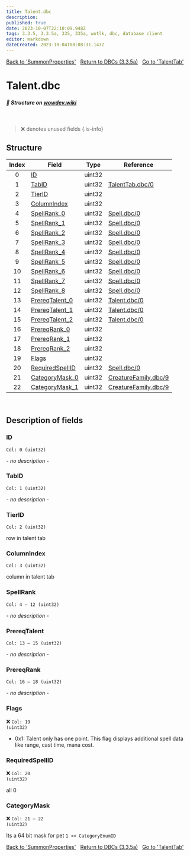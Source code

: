 ```yaml
---
title: Talent.dbc
description:
published: true
date: 2023-10-07T22:10:09.948Z
tags: 3.3.5, 3.3.5a, 335, 335a, wotlk, dbc, database client
editor: markdown
dateCreated: 2023-10-04T08:08:31.147Z
---
```


<a href="https://trinitycore.info/files/DBC/335/summonproperties" class="mt-5 v-btn v-btn--depressed v-btn--flat v-btn--outlined theme--light v-size--default darkblue--text text--lighten-3"><span class="v-btn__content"><i aria-hidden="true" class="v-icon notranslate v-icon--left mdi mdi-arrow-left theme--light"></i><span>Back to 'SummonProperties'</span></span></a>&nbsp;&nbsp;&nbsp;<a href="https://trinitycore.info/files/DBC/335/DBC" class="mt-5 v-btn v-btn--depressed v-btn--flat v-btn--outlined theme--light v-size--default darkblue--text text--lighten-3"><span class="v-btn__content"><i aria-hidden="true" class="v-icon notranslate v-icon--left mdi mdi-home-outline theme--light"></i><span>Return to DBCs (3.3.5a)</span></span></a>&nbsp;&nbsp;&nbsp;<a href="https://trinitycore.info/files/DBC/335/talenttab" class="mt-5 v-btn v-btn--depressed v-btn--flat v-btn--outlined theme--light v-size--default darkblue--text text--lighten-3"><span class="v-btn__content"><span>Go to 'TalentTab'</span><i aria-hidden="true" class="v-icon notranslate v-icon--right mdi mdi-arrow-right theme--light"></i></span></a>

# Talent.dbc
##### :pencil: Structure on [wowdev.wiki](https://wowdev.wiki/DB/Talent)
&nbsp;

> :x: denotes unused fields
{.is-info}


## Structure

| Index | Field | Type | Reference |
| :---: | --- | :---: | --- |
| 0 | [ID](#id-alt) | uint32 |  |
| 1 | [TabID](#tabid) | uint32 | [TalentTab.dbc/0](/files/DBC/335/talenttab#id-alt) |
| 2 | [TierID](#tierid) | uint32 |  |
| 3 | [ColumnIndex](#columnindex) | uint32 |  |
| 4 | [SpellRank_0](#spellrank) | uint32 | [Spell.dbc/0](/files/DBC/335/spell#id-alt) |
| 5 | [SpellRank_1](#spellrank) | uint32 | [Spell.dbc/0](/files/DBC/335/spell#id-alt) |
| 6 | [SpellRank_2](#spellrank) | uint32 | [Spell.dbc/0](/files/DBC/335/spell#id-alt) |
| 7 | [SpellRank_3](#spellrank) | uint32 | [Spell.dbc/0](/files/DBC/335/spell#id-alt) |
| 8 | [SpellRank_4](#spellrank) | uint32 | [Spell.dbc/0](/files/DBC/335/spell#id-alt) |
| 9 | [SpellRank_5](#spellrankunused) | uint32 | [Spell.dbc/0](/files/DBC/335/spell#id-alt) |
| 10 | [SpellRank_6](#spellrankunused) | uint32 | [Spell.dbc/0](/files/DBC/335/spell#id-alt) |
| 11 | [SpellRank_7](#spellrankunused) | uint32 | [Spell.dbc/0](/files/DBC/335/spell#id-alt) |
| 12 | [SpellRank_8](#spellrankunused) | uint32 | [Spell.dbc/0](/files/DBC/335/spell#id-alt) |
| 13 | [PrereqTalent_0](#prereqtalent) | uint32 | [Talent.dbc/0](/files/DBC/335/talent#id-alt) |
| 14 | [PrereqTalent_1](#prereqtalent) | uint32 | [Talent.dbc/0](/files/DBC/335/talent#id-alt) |
| 15 | [PrereqTalent_2](#prereqtalent) | uint32 | [Talent.dbc/0](/files/DBC/335/talent#id-alt) |
| 16 | [PrereqRank_0](#prereqrank) | uint32 |  |
| 17 | [PrereqRank_1](#prereqrank) | uint32 |  |
| 18 | [PrereqRank_2](#prereqrank) | uint32 |  |
| 19 | [Flags](#flags) | uint32 |  |
| 20 | [RequiredSpellID](#requiredspellid) | uint32 | [Spell.dbc/0](/files/DBC/335/spell#id-alt) |
| 21 | [CategoryMask_0](#categorymask) | uint32 | [CreatureFamily.dbc/9](/files/DBC/335/creaturefamily#categoryenumid) |
| 22 | [CategoryMask_1](#categorymask) | uint32 | [CreatureFamily.dbc/9](/files/DBC/335/creaturefamily#categoryenumid) |
&nbsp;
## Description of fields

### ID <!-- {#id-alt} -->
<code>Col: 0 (uint32)</code>

*- no description -*
&nbsp;

### TabID
<code>Col: 1 (uint32)</code>

*- no description -*
&nbsp;

### TierID
<code>Col: 2 (uint32)</code>

row in talent tab
&nbsp;

### ColumnIndex
<code>Col: 3 (uint32)</code>

column in talent tab
&nbsp;

### SpellRank
<code>Col: 4 &ndash; 12 (uint32)</code>

*- no description -*
&nbsp;

### PrereqTalent
<code>Col: 13 &ndash; 15  (uint32)</code>

*- no description -*
&nbsp;

### PrereqRank
<code>Col: 16 &ndash; 18 (uint32)</code>

*- no description -*
&nbsp;

### Flags
:x: <code>Col: 19 (uint32)</code>

* 0x1: Talent only has one point. This flag displays additional spell data like range, cast time, mana cost.
&nbsp;

### RequiredSpellID
:x: <code>Col: 20 (uint32)</code>

all 0
&nbsp;

### CategoryMask
:x: <code>Col: 21 &ndash; 22 (uint32)</code>

Its a 64 bit mask for pet `1 << CategoryEnumID`
&nbsp;

<a href="https://trinitycore.info/files/DBC/335/summonproperties" class="mt-5 v-btn v-btn--depressed v-btn--flat v-btn--outlined theme--light v-size--default darkblue--text text--lighten-3"><span class="v-btn__content"><i aria-hidden="true" class="v-icon notranslate v-icon--left mdi mdi-arrow-left theme--light"></i><span>Back to 'SummonProperties'</span></span></a>&nbsp;&nbsp;&nbsp;<a href="https://trinitycore.info/files/DBC/335/DBC" class="mt-5 v-btn v-btn--depressed v-btn--flat v-btn--outlined theme--light v-size--default darkblue--text text--lighten-3"><span class="v-btn__content"><i aria-hidden="true" class="v-icon notranslate v-icon--left mdi mdi-home-outline theme--light"></i><span>Return to DBCs (3.3.5a)</span></span></a>&nbsp;&nbsp;&nbsp;<a href="https://trinitycore.info/files/DBC/335/talenttab" class="mt-5 v-btn v-btn--depressed v-btn--flat v-btn--outlined theme--light v-size--default darkblue--text text--lighten-3"><span class="v-btn__content"><span>Go to 'TalentTab'</span><i aria-hidden="true" class="v-icon notranslate v-icon--right mdi mdi-arrow-right theme--light"></i></span></a>
